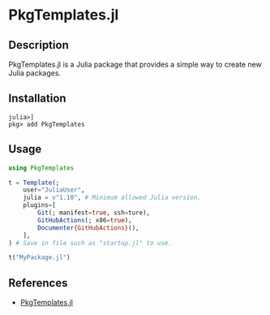 # PkgTemplates.jl

## Description
PkgTemplates.jl is a Julia package that provides a simple way to create new Julia packages.

## Installation

```
julia>] 
pkg> add PkgTemplates
```

## Usage

```julia
using PkgTemplates

t = Template(; 
    user="JuliaUser", 
    julia = v"1.10", # Minimum allowed Julia version.
    plugins=[
        Git(; manifest=true, ssh=ture),
        GitHubActions(; x86=true),
        Documenter{GitHubActions}(),
    ],
) # Save in file such as "startup.jl" to use.

t("MyPackage.jl")
```

## References

- [PkgTemplates.jl](https://juliaci.github.io/PkgTemplates.jl/stable/)
